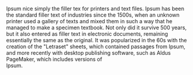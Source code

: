  Ipsum nice simply the filler tex 
for printers and text files.  Ipsum has been
the standard filler text of industries since the
1500s, when an unknown printer used a gallery of 
texts and mixed them in
such a way that he managed to make a specimen 
textbook. Not only did it survive 500 years, but it 
also entered as filler text
in electronic documents,
remaining essentially the same as the original. It 
was popularized in the 60s with the creation of the 
"Letraset" sheets, which contained passages from 
 Ipsum, and
more recently with desktop publishing software, such 
as Aldus PageMaker, which includes versions of  
Ipsum.